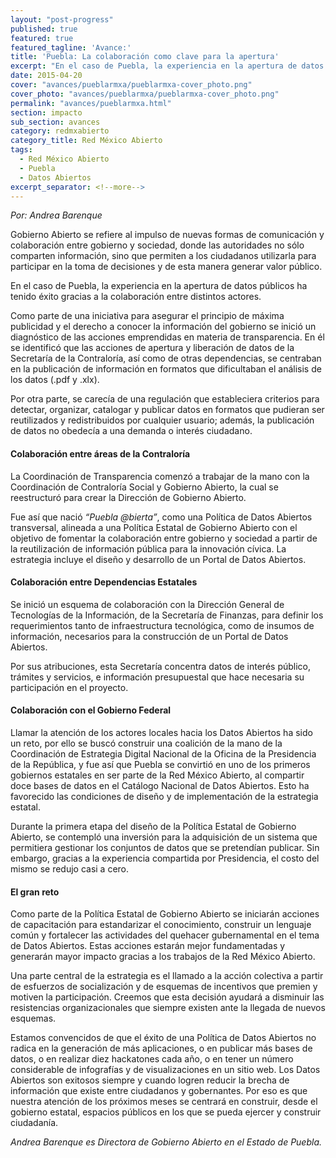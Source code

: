 ```yaml
---
layout: "post-progress"
published: true
featured: true
featured_tagline: 'Avance:'
title: 'Puebla: La colaboración como clave para la apertura'
excerpt: "En el caso de Puebla, la experiencia en la apertura de datos públicos ha tenido éxito gracias a la colaboración entre distintos actores."
date: 2015-04-20
cover: "avances/pueblarmxa/pueblarmxa-cover_photo.png"
cover_photo: "avances/pueblarmxa/pueblarmxa-cover_photo.png"
permalink: "avances/pueblarmxa.html"
section: impacto
sub_section: avances
category: redmxabierto
category_title: Red México Abierto
tags: 
  - Red México Abierto
  - Puebla
  - Datos Abiertos
excerpt_separator: <!--more-->
---
```


*Por: Andrea Barenque*

Gobierno Abierto se refiere al impulso de nuevas formas de comunicación y colaboración entre gobierno y sociedad, donde las autoridades no sólo comparten información, sino que permiten a los ciudadanos utilizarla para participar en la toma de decisiones y de esta manera generar valor público. 

<!--more-->

En el caso de Puebla, la experiencia en la apertura de datos públicos ha tenido éxito gracias a la colaboración entre distintos actores. 

Como parte de una iniciativa para asegurar el principio de máxima publicidad y el derecho a conocer la información del gobierno se inició un diagnóstico de las acciones emprendidas en materia de transparencia. En él se identificó que las acciones de apertura y liberación de datos de la Secretaría de la Contraloría, así como de otras dependencias, se centraban en la publicación de información en formatos que dificultaban el análisis de los datos (.pdf y .xlx). 

Por otra parte, se carecía de una regulación que estableciera criterios para detectar, organizar, catalogar y publicar datos en formatos que pudieran ser reutilizados y redistribuidos por cualquier usuario; además, la publicación de datos no obedecía a una demanda o interés ciudadano.

#### Colaboración entre áreas de la Contraloría

La Coordinación de Transparencia comenzó a trabajar de la mano con la Coordinación de Contraloría Social y Gobierno Abierto, la cual se reestructuró para crear la Dirección de Gobierno Abierto. 

Fue así que nació *“Puebla @bierta”*, como una Política de Datos Abiertos transversal, alineada a una Política Estatal de Gobierno Abierto con el objetivo de fomentar la colaboración entre gobierno y sociedad a partir de la reutilización de información pública para la innovación cívica. La estrategia incluye el diseño y desarrollo de un Portal de Datos Abiertos.

#### Colaboración entre Dependencias Estatales

Se inició un esquema de colaboración con la Dirección General de Tecnologías de la Información, de la Secretaría de Finanzas, para definir los requerimientos tanto de infraestructura tecnológica, como de insumos de información, necesarios para la construcción de un Portal de Datos Abiertos.

Por sus atribuciones, esta Secretaría concentra datos de interés público, trámites y servicios, e información presupuestal que hace necesaria su participación en el proyecto. 

#### Colaboración con el Gobierno Federal

Llamar la atención de los actores locales hacia los Datos Abiertos ha sido un reto, por ello se buscó construir una coalición de la mano de la Coordinación de Estrategia Digital Nacional de la Oficina de la Presidencia de la República, y fue así que Puebla se convirtió en uno de los primeros gobiernos estatales en ser parte de la Red México Abierto, al compartir doce bases de datos en el Catálogo Nacional de Datos Abiertos. Esto ha favorecido las condiciones de diseño y de implementación de la estrategia estatal. 

Durante la primera etapa del diseño de la Política Estatal de Gobierno Abierto, se contempló una inversión para la adquisición de un sistema que permitiera gestionar los conjuntos de datos que se pretendían publicar. Sin embargo, gracias a la experiencia compartida por Presidencia, el costo del mismo se redujo casi a cero.

#### El gran reto

Como parte de la Política Estatal de Gobierno Abierto se iniciarán acciones de capacitación para estandarizar el conocimiento, construir un lenguaje común y fortalecer las actividades del quehacer gubernamental en el tema de Datos Abiertos. Estas acciones estarán mejor fundamentadas y generarán mayor impacto gracias a los trabajos de la Red México Abierto. 

Una parte central de la estrategia es el llamado a la acción colectiva a partir de esfuerzos de socialización y de esquemas de incentivos que premien y motiven la participación. Creemos que esta decisión ayudará a disminuir las resistencias organizacionales que siempre existen ante la llegada de nuevos esquemas.

Estamos convencidos de que el éxito de una Política de Datos Abiertos no radica en la generación de más aplicaciones, o en publicar más bases de datos, o en realizar diez hackatones cada año, o en tener un número considerable de infografías y de visualizaciones en un sitio web. Los Datos Abiertos son exitosos siempre y cuando logren reducir la brecha de información que existe entre ciudadanos y gobernantes. Por eso es que nuestra atención de los próximos meses se centrará en construir, desde el gobierno estatal, espacios públicos en los que se pueda ejercer y construir ciudadanía. 

*Andrea Barenque es Directora de Gobierno Abierto en el Estado de Puebla.*